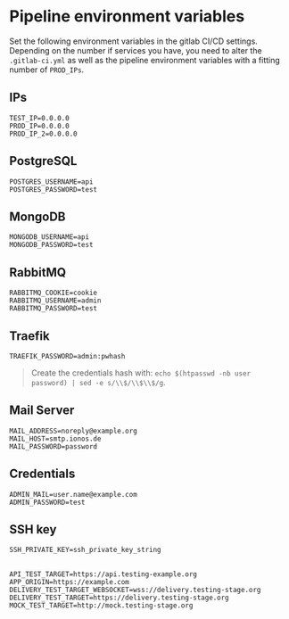 # Pipeline environment variables

Set the following environment variables in the gitlab CI/CD settings. Depending on the number if services you have, you need to alter the `.gitlab-ci.yml` as well as the pipeline environment variables with a fitting number of `PROD_IPs`.

## IPs
    TEST_IP=0.0.0.0
    PROD_IP=0.0.0.0
    PROD_IP_2=0.0.0.0

## PostgreSQL
    POSTGRES_USERNAME=api
    POSTGRES_PASSWORD=test

## MongoDB
    MONGODB_USERNAME=api
    MONGODB_PASSWORD=test

## RabbitMQ
    RABBITMQ_COOKIE=cookie
    RABBITMQ_USERNAME=admin
    RABBITMQ_PASSWORD=test

## Traefik
    TRAEFIK_PASSWORD=admin:pwhash

> Create the credentials hash with: `echo $(htpasswd -nb user password) | sed -e s/\\$/\\$\\$/g`.

## Mail Server
    MAIL_ADDRESS=noreply@example.org
    MAIL_HOST=smtp.ionos.de
    MAIL_PASSWORD=password

## Credentials
    ADMIN_MAIL=user.name@example.com
    ADMIN_PASSWORD=test

##  SSH key
    SSH_PRIVATE_KEY=ssh_private_key_string

## 
    API_TEST_TARGET=https://api.testing-example.org
    APP_ORIGIN=https://example.com
    DELIVERY_TEST_TARGET_WEBSOCKET=wss://delivery.testing-stage.org
    DELIVERY_TEST_TARGET=https://delivery.testing-stage.org
    MOCK_TEST_TARGET=http://mock.testing-stage.org





